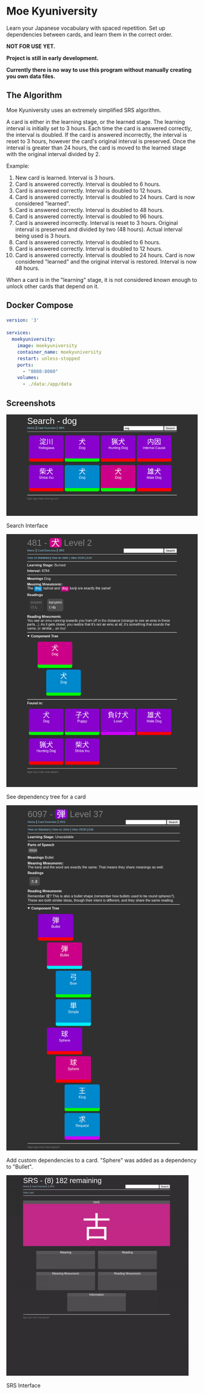 # Moe Kyuniversity

Learn your Japanese vocabulary with spaced repetition. Set up dependencies between cards, and learn them in the correct order.

**NOT FOR USE YET.**

**Project is still in early development.**

**Currently there is no way to use this program without manually creating you own data files.**

## The Algorithm
Moe Kyuniversity uses an extremely simplified SRS algorithm.

A card is either in the learning stage, or the learned stage. The learning interval is initially set to 3 hours. Each time the card is answered correctly, the interval is doubled. If the card is answered incorrectly, the interval is reset to 3 hours, however the card's original interval is preserved. Once the interval is greater than 24 hours, the card is moved to the learned stage with the original interval divided by 2.

Example:
1. New card is learned. Interval is 3 hours.
2. Card is answered correctly. Interval is doubled to 6 hours.
3. Card is answered correctly. Interval is doubled to 12 hours.
4. Card is answered correctly. Interval is doubled to 24 hours. Card is now considered "learned".
5. Card is answered correctly. Interval is doubled to 48 hours.
6. Card is answered correctly. Interval is doubled to 96 hours.
7. Card is answered incorrectly. Interval is reset to 3 hours. Original interval is preserved and divided by two (48 hours). Actual interval being used is 3 hours.
8. Card is answered correctly. Interval is doubled to 6 hours.
9. Card is answered correctly. Interval is doubled to 12 hours.
10. Card is answered correctly. Interval is doubled to 24 hours. Card is now considered "learned" and the original interval is restored. Interval is now 48 hours.

When a card is in the "learning" stage, it is not considered known enough to unlock other cards that depend on it.

## Docker Compose
```yaml
version: '3'

services:
  moekyuniversity:
    image: moekyuniversity
    container_name: moekyuniversity
    restart: unless-stopped
    ports:
      - "8080:8080"
    volumes:
      - ./data:/app/data
```

## Screenshots
![Search](./static/img/search_demo.png)

Search Interface

![Card](./static/img/card_dog_kanji.png)

See dependency tree for a card

![Card](./static/img/card_bullet.png)

Add custom dependencies to a card. "Sphere" was added as a dependency to "Bullet".

![Srs](./static/img/srs_demo.gif)

SRS Interface